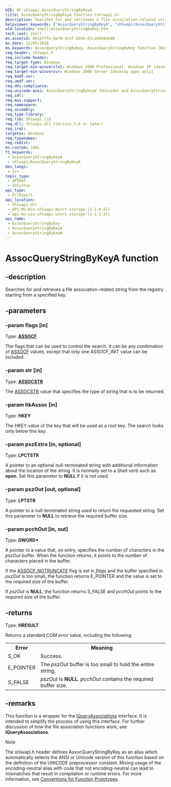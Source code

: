 ```yaml
---
UID: NF:shlwapi.AssocQueryStringByKeyA
title: AssocQueryStringByKeyA function (shlwapi.h)
description: Searches for and retrieves a file association-related string from the registry starting from a specified key. (ANSI)
helpviewer_keywords: ["AssocQueryStringByKeyA", "shlwapi/AssocQueryStringByKeyA"]
old-location: shell\AssocQueryStringByKey.htm
tech.root: shell
ms.assetid: 6816f7fe-9a70-4c5f-bd45-d1ca96d4ebd0
ms.date: 12/05/2018
ms.keywords: AssocQueryStringByKey, AssocQueryStringByKey function [Windows Shell], AssocQueryStringByKeyA, AssocQueryStringByKeyW, _win32_AssocQueryStringByKey, shell.AssocQueryStringByKey, shlwapi/AssocQueryStringByKey, shlwapi/AssocQueryStringByKeyA, shlwapi/AssocQueryStringByKeyW
req.header: shlwapi.h
req.include-header: 
req.target-type: Windows
req.target-min-winverclnt: Windows 2000 Professional, Windows XP [desktop apps only]
req.target-min-winversvr: Windows 2000 Server [desktop apps only]
req.kmdf-ver: 
req.umdf-ver: 
req.ddi-compliance: 
req.unicode-ansi: AssocQueryStringByKeyW (Unicode) and AssocQueryStringByKeyA (ANSI)
req.idl: 
req.max-support: 
req.namespace: 
req.assembly: 
req.type-library: 
req.lib: Shlwapi.lib
req.dll: Shlwapi.dll (version 5.0 or later)
req.irql: 
targetos: Windows
req.typenames: 
req.redist: 
ms.custom: 19H1
f1_keywords:
 - AssocQueryStringByKeyA
 - shlwapi/AssocQueryStringByKeyA
dev_langs:
 - c++
topic_type:
 - APIRef
 - kbSyntax
api_type:
 - DllExport
api_location:
 - Shlwapi.dll
 - API-MS-Win-shlwapi-Winrt-storage-l1-1-0.dll
 - api-ms-win-shlwapi-winrt-storage-l1-1-1.dll
api_name:
 - AssocQueryStringByKey
 - AssocQueryStringByKeyA
 - AssocQueryStringByKeyW
---
```


# AssocQueryStringByKeyA function


## -description

Searches for and retrieves a file association-related string from the registry starting from a specified key.

## -parameters

### -param flags [in]

Type: <b><a href="/windows/win32/shell/assocf_str">ASSOCF</a></b>

The flags that can be used to control the search. It can be any combination of <a href="/windows/win32/shell/assocf_str">ASSOCF</a> values, except that only one ASSOCF_INIT value can be included.

### -param str [in]

Type: <b><a href="/windows/desktop/api/shlwapi/ne-shlwapi-assocstr">ASSOCSTR</a></b>

The <a href="/windows/desktop/api/shlwapi/ne-shlwapi-assocstr">ASSOCSTR</a> value that specifies the type of string that is to be returned.

### -param hkAssoc [in]

Type: <b>HKEY</b>

The HKEY value of the key that will be used as a root key. The search looks only below this key.

### -param pszExtra [in, optional]

Type: <b>LPCTSTR</b>

A pointer to an optional null-terminated string with additional information about the location of the string. It is normally set to a Shell verb such as <b>open</b>. Set this parameter to <b>NULL</b> if it is not used.

### -param pszOut [out, optional]

Type: <b>LPTSTR</b>

A pointer to a null-terminated string used to return the requested string. Set this parameter to <b>NULL</b> to retrieve the required buffer size.

### -param pcchOut [in, out]

Type: <b>DWORD*</b>

A pointer to a value that, on entry, specifies the number of characters in the <i>pszOut</i> buffer. When the function returns, it points to the number of characters placed in the buffer. 

                    

If the <a href="/windows/win32/api/shlwapi/ne-shlwapi-url_scheme">ASSOCF_NOTRUNCATE</a> flag is set in <i>flags</i> and the buffer specified in <i>pszOut</i> is too small, the function returns E_POINTER and the value is set to the required size of the buffer.

If <i>pszOut</i> is <b>NULL</b>, the function returns S_FALSE and <i>pcchOut</i> points to the required size of the buffer.

## -returns

Type: <b>HRESULT</b>

Returns a standard COM error value, including the following:

                    

<table class="clsStd">
<tr>
<th>Error</th>
<th>Meaning</th>
</tr>
<tr>
<td>S_OK</td>
<td>Success.</td>
</tr>
<tr>
<td>E_POINTER</td>
<td>The <i>pszOut</i> buffer is too small to hold the entire string.</td>
</tr>
<tr>
<td>S_FALSE</td>
<td><i>pszOut</i> is <b>NULL</b>. <i>pcchOut</i> contains the required buffer size.</td>
</tr>
</table>

## -remarks

This function is a wrapper for the <a href="/windows/desktop/api/shlwapi/nn-shlwapi-iqueryassociations">IQueryAssociations</a> interface. It is intended to simplify the process of using this interface. For further discussion of how the file association functions work, see <b>IQueryAssociations</b>.




> [!NOTE]
> The shlwapi.h header defines AssocQueryStringByKey as an alias which automatically selects the ANSI or Unicode version of this function based on the definition of the UNICODE preprocessor constant. Mixing usage of the encoding-neutral alias with code that not encoding-neutral can lead to mismatches that result in compilation or runtime errors. For more information, see [Conventions for Function Prototypes](/windows/win32/intl/conventions-for-function-prototypes).
